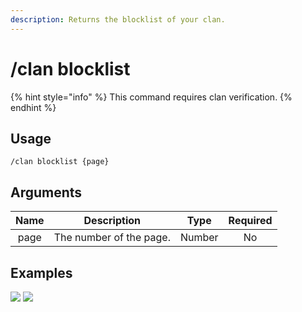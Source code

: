 ```yaml
---
description: Returns the blocklist of your clan.
---
```


# /clan blocklist

{% hint style="info" %}
This command requires clan verification.
{% endhint %}

## Usage

```
/clan blocklist {page}
```

## Arguments

| Name | Description             | Type   | Required |
| :--: | :---------------------: | :----: | :------: |
| page | The number of the page. | Number | No       |

## Examples

![](https://github.com/user-attachments/assets/0624c51f-5bb5-4895-8a67-14d293651ec6)
![](https://github.com/user-attachments/assets/3b1e01df-2d9e-4d90-aca6-dbb2879e1288)